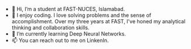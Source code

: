- 👋 Hi, I’m a student at FAST-NUCES, Islamabad. 
- 👀 I enjoy coding. I love solving problems and the sense of accomplishment. Over my three years at FAST, I've honed my analytical thinking and collaboration skills.
- 🌱 I’m currently learning Deep Neural Networks. 
- 📫 You can reach out to me on LinkenIn.

<!---
eyshafatima/eyshafatima is a ✨ special ✨ repository because its `README.md` (this file) appears on your GitHub profile.
You can click the Preview link to take a look at your changes.
--->
